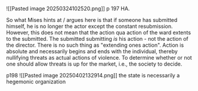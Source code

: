 ![[Pasted image 20250324102520.png]] p 197 HA.

So what Mises hints at / argues here is that if someone has submitted himself, he is no longer the actor except the constant resubmission. However, this does not mean that the action qua action of the ward extents to the submitted. The submitted submitting *is* his action - not the action of the director. There is no such thing as "extending ones action". Action is absolute and necessarily begins and ends with the individual, thereby nullifying threats as actual actions of violence. To determine whether or not one should allow threats is up for the market, i.e., the society to decide.


p198 
![[Pasted image 20250402132914.png]]
the state is necessarily a hegemonic organization
